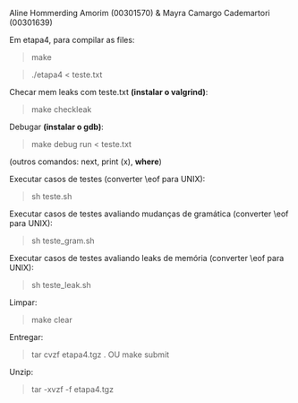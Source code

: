 Aline Hommerding Amorim (00301570) & Mayra Camargo Cademartori (00301639)

Em etapa4, para compilar as files:

> make

> ./etapa4 < teste.txt

Checar mem leaks com teste.txt **(instalar o valgrind)**:

> make checkleak

Debugar **(instalar o gdb)**:

> make debug
> run < teste.txt

(outros comandos: next, print (x), **where**)

Executar casos de testes (converter \eof para UNIX):

> sh teste.sh

Executar casos de testes avaliando mudanças de gramática (converter \eof para UNIX):

> sh teste_gram.sh

Executar casos de testes avaliando leaks de memória (converter \eof para UNIX):

> sh teste_leak.sh

Limpar:

> make clear

Entregar:

> tar cvzf etapa4.tgz .
> OU
> make submit

Unzip:

> tar -xvzf -f etapa4.tgz
